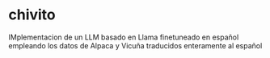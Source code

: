 # chivito
IMplementacion de un LLM basado en Llama finetuneado en español empleando los datos de Alpaca y Vicuña traducidos enteramente al español
